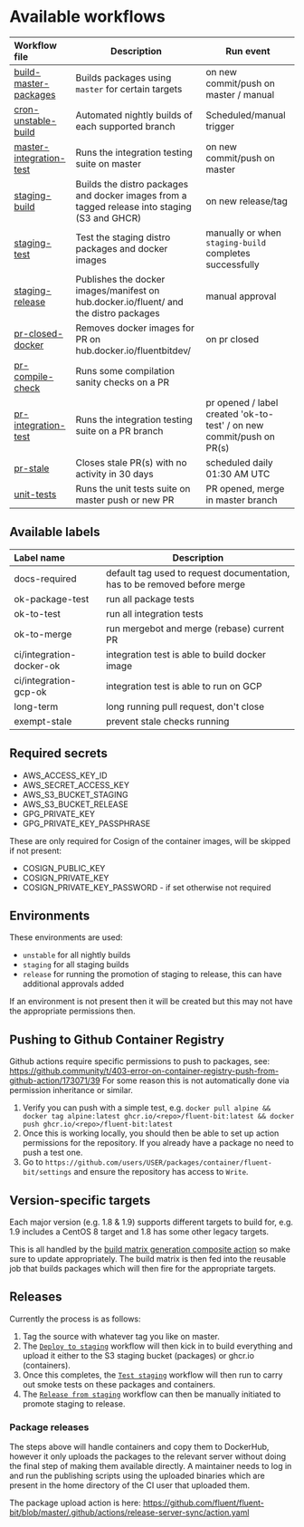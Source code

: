# Available workflows

| Workflow file                                         | Description               | Run event                                         |
| :---------------------------------------------------- | ------------------------  | ------------------------------------------------- |
| [build-master-packages](./build-master-packages.yaml) | Builds packages using `master` for certain targets | on new commit/push on master / manual |
| [cron-unstable-build](./cron-unstable-build.yaml) | Automated nightly builds of each supported branch | Scheduled/manual trigger |
| [master-integration-test](./master-integration-test.yaml)     | Runs the integration testing suite on master | on new commit/push on master |
| [staging-build](./staging-build.yaml)            | Builds the distro packages and docker images from a tagged release into staging (S3 and GHCR) | on new release/tag |
| [staging-test](./staging-test.yaml)            | Test the staging distro packages and docker images| manually or when `staging-build` completes successfully |
| [staging-release](./staging-release.yaml)        | Publishes the docker images/manifest on hub.docker.io/fluent/ and the distro packages | manual approval |
| [pr-closed-docker](./pr-closed-docker.yaml)      | Removes docker images for PR on hub.docker.io/fluentbitdev/| on pr closed|
| [pr-compile-check](./pr-compile-check.yaml)      | Runs some compilation sanity checks on a PR |
| [pr-integration-test](./pr-integration-test.yaml)     | Runs the integration testing suite on a PR branch | pr opened / label created 'ok-to-test' / on new commit/push on PR(s) |
| [pr-stale](./pr-stale.yaml)                      | Closes stale PR(s) with no activity in 30 days | scheduled daily 01:30 AM UTC|
| [unit-tests](./unit-tests.yaml)     | Runs the unit tests suite on master push or new PR | PR opened, merge in master branch |

## Available labels

| Label name | Description |
| :----------|-------------|
| docs-required| default tag used to request documentation, has to be removed before merge |
| ok-package-test | run all package tests |
| ok-to-test | run all integration tests |
| ok-to-merge | run mergebot and merge (rebase) current PR |
| ci/integration-docker-ok | integration test is able to build docker image |
| ci/integration-gcp-ok | integration test is able to run on GCP |
| long-term | long running pull request, don't close |
| exempt-stale | prevent stale checks running |

## Required secrets

* AWS_ACCESS_KEY_ID
* AWS_SECRET_ACCESS_KEY
* AWS_S3_BUCKET_STAGING
* AWS_S3_BUCKET_RELEASE
* GPG_PRIVATE_KEY
* GPG_PRIVATE_KEY_PASSPHRASE

These are only required for Cosign of the container images, will be skipped if not present:
* COSIGN_PUBLIC_KEY
* COSIGN_PRIVATE_KEY
* COSIGN_PRIVATE_KEY_PASSWORD - if set otherwise not required

## Environments

These environments are used:
* `unstable` for all nightly builds
* `staging` for all staging builds
* `release` for running the promotion of staging to release, this can have additional approvals added

If an environment is not present then it will be created but this may not have the appropriate permissions then.
## Pushing to Github Container Registry

Github actions require specific permissions to push to packages, see: https://github.community/t/403-error-on-container-registry-push-from-github-action/173071/39
For some reason this is not automatically done via permission inheritance or similar.

1. Verify you can push with a simple test, e.g. `docker pull alpine && docker tag alpine:latest ghcr.io/<repo>/fluent-bit:latest && docker push ghcr.io/<repo>/fluent-bit:latest`
2. Once this is working locally, you should then be able to set up action permissions for the repository. If you already have a package no need to push a test one.
3. Go to `https://github.com/users/USER/packages/container/fluent-bit/settings` and ensure the repository has access to `Write`.

## Version-specific targets

Each major version (e.g. 1.8 & 1.9) supports different targets to build for, e.g. 1.9 includes a CentOS 8 target and 1.8 has some other legacy targets.

This is all handled by the [build matrix generation composite action](../actions/generate-package-build-matrix/action.yaml) so make sure to update appropriately.
The build matrix is then fed into the reusable job that builds packages which will then fire for the appropriate targets.

## Releases

Currently the process is as follows:

1. Tag the source with whatever tag you like on master.
2. The [`Deploy to staging`](./staging-build.yaml) workflow will then kick in to build everything and upload it either to the S3 staging bucket (packages) or ghcr.io (containers).
3. Once this completes, the [`Test staging`](./staging-test.yaml) workflow will then run to carry out smoke tests on these packages and containers.
4. The [`Release from staging`](./staging-release.yaml) workflow can then be manually initiated to promote staging to release.

### Package releases

The steps above will handle containers and copy them to DockerHub, however it only uploads the packages to the relevant server without doing the final step of making them available directly.
A maintainer needs to log in and run the publishing scripts using the uploaded binaries which are present in the home directory of the CI user that uploaded them.

The package upload action is here: https://github.com/fluent/fluent-bit/blob/master/.github/actions/release-server-sync/action.yaml
